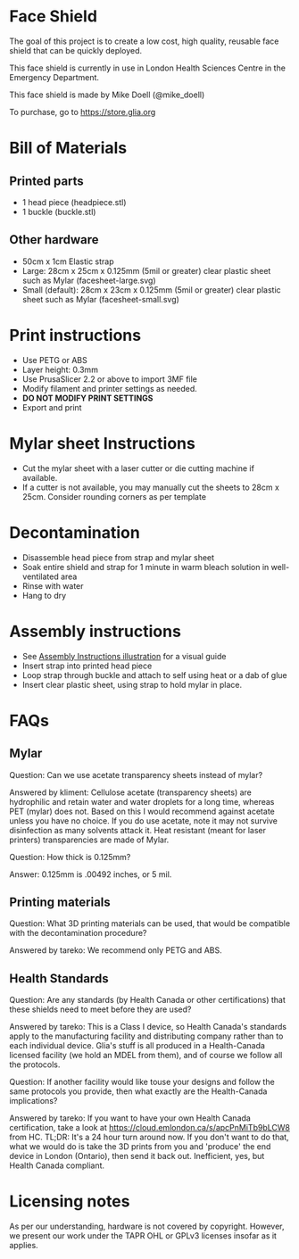 # Face Shield
The goal of this project is to create a low cost, high quality, reusable face
shield that can be quickly deployed.

This face shield is currently in use in London Health Sciences Centre in the
Emergency Department.

This face shield is made by Mike Doell (@mike_doell)

To purchase, go to https://store.glia.org

# Bill of Materials
## Printed parts
* 1 head piece (headpiece.stl)
* 1 buckle (buckle.stl)

## Other hardware
* 50cm x 1cm Elastic strap
* Large: 28cm x 25cm x 0.125mm (5mil or greater) clear plastic sheet such as Mylar (facesheet-large.svg)
* Small (default): 28cm x 23cm x 0.125mm (5mil or greater) clear plastic sheet such as Mylar (facesheet-small.svg)

# Print instructions
* Use PETG or ABS
* Layer height: 0.3mm
* Use PrusaSlicer 2.2 or above to import 3MF file
* Modify filament and printer settings as needed.
* **DO NOT MODIFY PRINT SETTINGS**
* Export and print

# Mylar sheet Instructions
* Cut the mylar sheet with a laser cutter or die cutting machine if available.
* If a cutter is not available, you may manually cut the sheets to
28cm x 25cm. Consider rounding corners as per template

# Decontamination
* Disassemble head piece from strap and mylar sheet
* Soak entire shield and strap for 1 minute in warm bleach solution in well-ventilated area
* Rinse with water
* Hang to dry

# Assembly instructions
* See [Assembly Instructions illustration](instructions.jpg) for a visual guide
* Insert strap into printed head piece
* Loop strap through buckle and attach to self using heat or a dab of glue
* Insert clear plastic sheet, using strap to hold mylar in place.


# FAQs

## Mylar

Question: Can we use acetate transparency sheets instead of mylar?

Answered by kliment: Cellulose acetate (transparency sheets) are hydrophilic and retain water and water droplets for a long time, whereas PET (mylar) does not. Based on this I would recommend against acetate unless you have no choice. If you do use acetate, note it may not survive disinfection as many solvents attack it.  Heat resistant (meant for laser printers) transparencies are made of Mylar.


Question: How thick is 0.125mm?

Answer: 0.125mm is .00492 inches, or 5 mil.


## Printing materials

Question: What 3D printing materials can be used, that would be compatible with the decontamination procedure?

Answered by tareko: We recommend only PETG and ABS.


## Health Standards

Question: Are any standards (by Health Canada or other certifications) that these shields need to meet before they are used?

Answered by tareko: This is a Class I device, so Health Canada's standards apply to the manufacturing facility and distributing company rather than to each individual device. Glia's stuff is all produced in a Health-Canada licensed facility (we hold an MDEL from them), and of course we follow all the protocols.


Question: If another facility would like touse your designs and follow the same protocols you provide, then what exactly are the Health-Canada implications?

Answered by tareko: If you want to have your own Health Canada certification, take a look at https://cloud.emlondon.ca/s/apcPnMiTb9bLCW8 from HC. TL;DR: It's a 24 hour turn around now.
If you don't want to do that, what we would do is take the 3D prints from you and 'produce' the end device in London (Ontario), then send it back out. Inefficient, yes, but Health Canada compliant.


# Licensing notes
As per our understanding, hardware is not covered by copyright. However, we
present our work under the TAPR OHL or GPLv3 licenses insofar as it applies.
